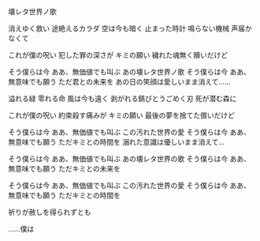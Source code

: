 壊レタ世界ノ歌

消えゆく救い
途絶えるカラダ
空は今も暗く
止まった時計
鳴らない機械
声届かなくて

これが僕の呪い
犯した罪の深さが
キミの願い
穢れた魂無く贖いだけど

そう僕らは今
ああ、無価値でも叫ぶ
あの壊レタ世界ノ歌
そう僕らは今
ああ、無意味でも願う
ただ君との未来を
あの日の笑顔は愛しいまま消えて……


溢れる緑
零れる命
風は今も遠く
剥がれる錆びとうごめく刃
死が潜む森に

これが僕の呪い
約束殺す痛みが
キミの願い
最後の夢を捨てた償いだけど

そう僕らは今
ああ、無価値でも叫ぶ
この汚れた世界の愛
そう僕らは今
ああ、無意味でも願う
ただキミとの時間を
溺れた意識は優しいまま消えて…

そう僕らは今
ああ、無価値でも叫ぶ
あの壊レタ世界の歌
そう僕らは今
ああ、無意味でも願う
ただキミとの未来を

そう僕らは今
ああ、無価値でも叫ぶ
この汚れた世界の愛
そう僕らは今
ああ、無意味でも願う
ただキミとの時間を

祈りが赦しを得られずとも


……僕は﻿